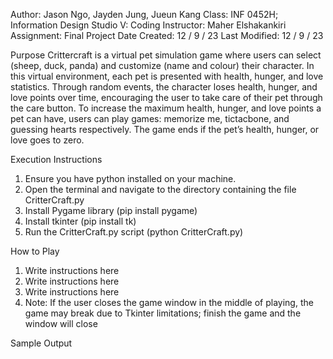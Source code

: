 Author: Jason Ngo, Jayden Jung, Jueun Kang
Class: INF 0452H; Information Design Studio V: Coding
Instructor: Maher Elshakankiri
Assignment: Final Project
Date Created: 12 / 9 / 23
Last Modified: 12 / 9 / 23

Purpose
Crittercraft is a virtual pet simulation game where users can select (sheep, duck, panda) and customize (name and colour) their character. In this virtual environment, each pet is presented with health, hunger, and love statistics. Through random events, the character loses health, hunger, and love points over time, encouraging the user to take care of their pet through the care button. To increase the maximum health, hunger, and love points a pet can have, users can play games: memorize me, tictacbone, and guessing hearts respectively. The game ends if the pet’s health, hunger, or love goes to zero. 

Execution Instructions
1.	Ensure you have python installed on your machine.
2.	Open the terminal and navigate to the directory containing the file CritterCraft.py
3.	Install Pygame library (pip install pygame)
4.	Install tkinter (pip install tk)
5.	Run the CritterCraft.py script (python CritterCraft.py)

How to Play
1.	Write instructions here
2.	Write instructions here
3.	Write instructions here
4.	Note: If the user closes the game window in the middle of playing, the game may break due to Tkinter limitations; finish the game and the window will close

Sample Output


